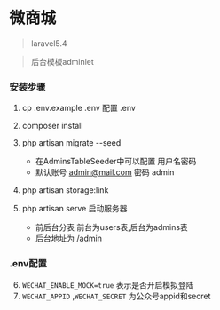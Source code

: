 # 微商城

> laravel5.4

> 后台模板adminlet

### 安装步骤
1. cp .env.example .env 配置 .env
2. composer install
3. php artisan migrate --seed 
    - 在AdminsTableSeeder中可以配置 用户名密码
    - 默认账号 admin@mail.com 密码 admin
4. php artisan storage:link

5. php artisan serve 启动服务器
    - 前后台分表 前台为users表,后台为admins表
    - 后台地址为 /admin

### .env配置

6.  `WECHAT_ENABLE_MOCK=true` 表示是否开启模拟登陆
7. `WECHAT_APPID` ,`WECHAT_SECRET` 为公众号appid和secret

